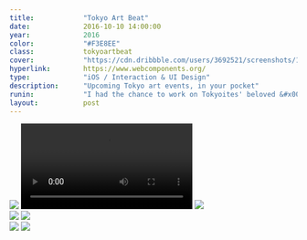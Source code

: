 ```yaml
---
title:            "Tokyo Art Beat"
date:             2016-10-10 14:00:00
year:             2016
color:            "#F3E8EE"
class:            tokyoartbeat
cover:            "https://cdn.dribbble.com/users/3692521/screenshots/15047628/media/770fb8881aed7ae0afde72593dce2b4a.mp4"
hyperlink:        https://www.webcomponents.org/
type:             "iOS / Interaction & UI Design"
description:      "Upcoming Tokyo art events, in your pocket"
runin:            "I had the chance to work on Tokyoites' beloved &#x000AB;TAB&#x000BB; app. Whether you want to search for photography exhibitions in your neighbourhood or plan a design show weekend in the city, chances are you are going to love this app.<br/><br/>With this new version, our team wanted to bring better discovery options for art-goers but also provide them with additional convenience in the form of social event bookmarking and user reviews."
layout:           post
---
```


<div class="post-content-grid">
  <div class="post-content-column column-3 offset-1">
    <img class="post-content-screen iphone lazyload" src="{{ site.baseurl }}/img/work/tokyoartbeat/tab-home.png" />
    <video class="post-content-screen iphone lazyload" src="{{ site.baseurl }}/img/work/tokyoartbeat/tab-card-to-card.mp4" autoplay loop></video>
    <img class="post-content-screen iphone lazyload" src="{{ site.baseurl }}/img/work/tokyoartbeat/tab-login.png" />
  </div>
  <div class="post-content-column column-3">
    <img class="post-content-screen iphone radius-tab lazyload" src="{{ site.baseurl }}/img/work/tokyoartbeat/tab-en.png" />
    <img class="post-content-screen iphone lazyload" src="{{ site.baseurl }}/img/work/tokyoartbeat/tab-browse.png" />
  </div>
  <div class="post-content-column column-3 offset-2">
    <img class="post-content-screen iphone lazyload" src="{{ site.baseurl }}/img/work/tokyoartbeat/tab-map.png" />
    <img class="post-content-screen iphone radius-tab lazyload" src="{{ site.baseurl }}/img/work/tokyoartbeat/tab-jp.png" />
  </div>
</div>
